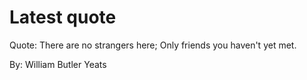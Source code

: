# Latest quote 

Quote: There are no strangers here; Only friends you haven't yet met. 

By: William Butler Yeats